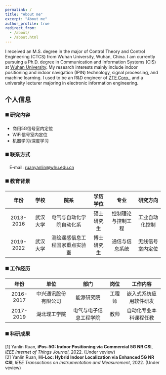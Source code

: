 ```yaml
---
permalink: /
title: "About me"
excerpt: "About me"
author_profile: true
redirect_from: 
  - /about/
  - /about.html
---
```


I received an M.S. degree in the major of Control Theory and Control Engineering (CTCS) from Wuhan University, Wuhan, China. I am currently pursuing a Ph.D. degree in Communication and Information Systems (CIS) at <a href="https://www.whu.edu.cn/" target="_blank">Wuhan University</a>. My research interests mainly include indoor positioning and indoor navigation (IPIN) technology, signal processing, and machine learning. I used to be an R&D engineer of <a href="https://www.zte.com.cn/china/" target="_blank">ZTE Corp.</a>, and a university lecturer majoring in electronic information engineering.

个人信息
------
### ◼️ 研究内容

* 商用5G信号室内定位
* WiFi信号室内定位
* 机器学习/深度学习

### ◼️ 联系方式

&ensp;&ensp;E-mail: <ruanyanlin@whu.edu.cn>

### ◼️ 教育背景

|年份|学校|院系|学历学位|专业|研究方向|
|:-:|:-:|:-:|:-:|:-:|:-:|
|2013-2016|武汉大学|电气与自动化学院自动化系|硕士研究生|控制理论与控制工程|工业自动化控制|
|2019-2022|武汉大学|测绘遥感信息工程国家重点实验室|博士研究生|通信与信息系统|无线信号室内定位|

### ◼️ 工作经历

|年份|单位|部门|岗位|工作内容|
|:-:|:-:|:-:|:-:|:-:|
|2016-2017|中兴通讯股份有限公司|能源研究院|工程师|嵌入式系统应用软件研发|
|2017-2019|湖北理工学院|电气与电子信息工程学院|教师|自动化专业本科课程任教|

### ◼️ 科研成果

[1] Yanlin Ruan, **iPos-5G: Indoor Positioning via Commercial 5G NR CSI**, *IEEE Internet of Things Journal*, 2022. (Under veview)  
[2] Yanlin Ruan, **Hi-Loc: Hybrid Indoor Localization via Enhanced 5G NR CSI**, *IEEE Transactions on Instrumentation and Measurement*, 2022. (Under veview)
